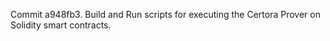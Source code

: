 Commit a948fb3.                    Build and Run scripts for executing the Certora Prover on Solidity smart contracts.